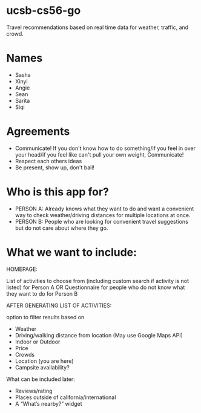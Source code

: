 # ucsb-cs56-go
Travel recommendations based on real time data for weather, traffic, and crowd. 


# Names
* Sasha
* Xinyi
* Angie
* Sean
* Sarita
* Siqi

# Agreements
* Communicate! If you don't know how to do something/if you feel in over your head/if you feel like can't pull your own weight, Communicate! 
* Respect each others ideas
* Be present, show up, don't bail! 


# Who is this app for? 
* PERSON A: Already knows what they want to do 
   and want a convenient way to check weather/driving distances 
   for multiple locations at once.
* PERSON B: People who are looking for convenient travel 
   suggestions but do not care about where they go.


# What we want to include:

HOMEPAGE: 

List of activities to choose from (including custom search if activity is not listed) for Person A
OR Questionnaire for people who do not know what they want to do for Person B 

AFTER GENERATING LIST OF ACTIVITIES:

option to filter results based on 
* Weather
* Driving/walking distance from location (May use Google Maps API) 
* Indoor or Outdoor
* Price
* Crowds
* Location (you are here) 
* Campsite availability? 

What can be included later: 
* Reviews/rating
* Places outside of california/international
* A “What’s nearby?” widget

